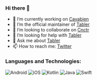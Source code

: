 ### Hi there 👋
- 🔭 I’m currently working on [Cavabien](https://github.com/arunabhdas/cavabien)
- 🌱 I’m the official maintainer of [Tabler](https://github.com/tabler/tabler-angular)
- 👯 I’m looking to collaborate on [Cnctr](https://github.com/arunabhdas/cnctr)
- 🤔 I’m looking for help with [Tabler](https://github.com/tabler/tabler-angular)
- 💬 Ask me about [Tabler](https://github.com/tabler/tabler-angular)
- 📫 How to reach me: [Twitter](https://twitter.com/dasmachinelabs)

### Languages and Technologies:
<p>
  <img alt="Android" src="https://img.shields.io/badge/Android-3DDC84?style=for-the-badge&logo=android&logoColor=white" />
  <img alt="iOS" src="https://img.shields.io/badge/iOS-000000?style=for-the-badge&logo=ios&logoColor=white" />
  <img alt="Kotlin" src="https://img.shields.io/badge/Kotlin-0095D5?&style=for-the-badge&logo=kotlin&logoColor=white" />
  <img alt="Java" src="https://img.shields.io/badge/Java-ED8B00?style=for-the-badge&logo=java&logoColor=white" />
  <img alt="Swift" src="https://img.shields.io/badge/Swift-FA7343?style=for-the-badge&logo=swift&logoColor=white" />   
</p>
<!--
**arunabhdas/arunabhdas** is a ✨ _special_ ✨ repository because its `README.md` (this file) appears on your GitHub profile.

Here are some ideas to get you started:

- 🔭 I’m currently working on ![Tabler](https://github.com/tabler/tabler-angular)
- 🌱 I’m the official maintainer of ![Tabler](https://github.com/tabler/tabler-angular)
- 👯 I’m looking to collaborate on ...
- 🤔 I’m looking for help with ...
- 💬 Ask me about ...
- 📫 How to reach me: ...
- 😄 Pronouns: ...
- ⚡ Fun fact: ...
-->

![Github Stats](https://github-readme-stats.vercel.app/api?username=arunabhdas&theme=radical)
